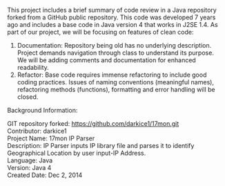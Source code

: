 This project includes a brief summary of code review in a Java repository forked from a 
GitHub public repository.
This code was developed 7 years ago and includes a base code in Java version 4 that
works in J2SE 1.4.
As part of our project, we will be focusing on features of clean code:
1. Documentation: Repository being old has no underlying description. Project demands navigation 
   through class to understand its purpose. We will be adding comments and documentation for 
   enhanced readability.
2. Refactor: Base code requires immense refactoring to include good coding practices. 
   Issues of naming conventions (meaningful names), refactoring methods (functions), formatting and 
   error handling will be closed.

Background Information:

GIT repository forked: https://github.com/darkice1/17mon.git  
Contributor: darkice1  
Project Name: 17mon IP Parser  
Description: IP Parser inputs IP library file and parses it to identify  
Geographical Location by user input-IP Address.  
Language: Java  
Version: Java 4  
Created Date: Dec 2, 2014  
                                                                           

